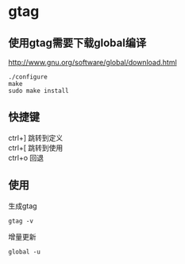 # gtag
## 使用gtag需要下载global编译
http://www.gnu.org/software/global/download.html
```
./configure
make
sudo make install
```
## 快捷键
ctrl+] 跳转到定义<br>
ctrl+[ 跳转到使用<br>
ctrl+o 回退<br>

## 使用
生成gtag
```
gtag -v
```
增量更新
```
global -u
```
